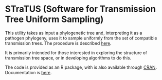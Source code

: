 # STraTUS (Software for Transmission Tree Uniform Sampling)
This utility takes as input a phylogenetic tree and, interpreting it as a pathogen phylogeny, uses it to sample uniformly from the set of compatible transmission trees. The procedure is described [here](https://academic.oup.com/mbe/advance-article-abstract/doi/10.1093/molbev/msz058/5381076).

It is primarily intended for those interested in exploring the structure of transmission tree space, or in developing algorithms to do this.

The code is provided as an R package, with is also available through [CRAN](https://cran.r-project.org/web/packages/STraTUS/index.html). Documentation is [here](https://cran.rstudio.com/web/packages/STraTUS/STraTUS.pdf). 
